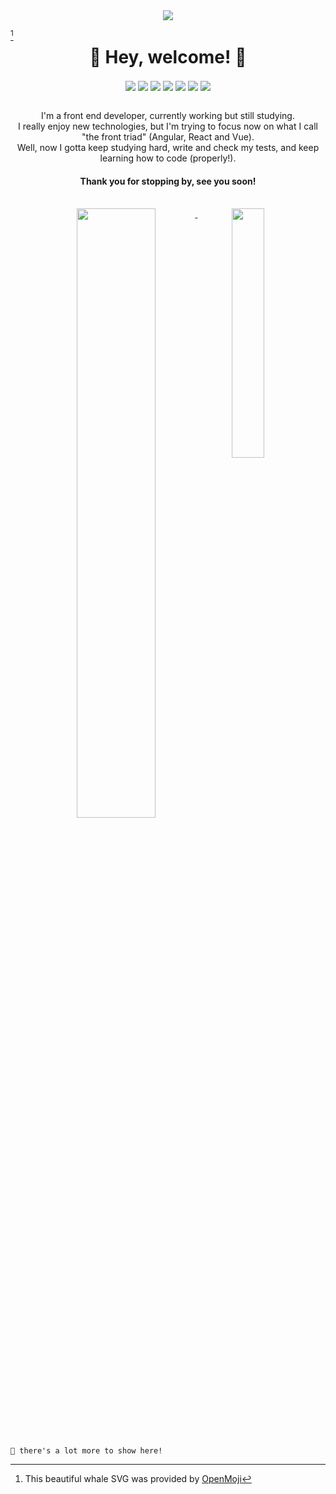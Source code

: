<div align="center">
  <image  src="https://user-images.githubusercontent.com/57035325/155044699-068a8667-7c85-43d2-8b59-919a435ba621.svg" />
</div>

[^1]

<h1 align="center" style="margin-top: 0;">
  🌊 Hey, welcome! 👋
</h1>
<div align="center">
  <img align="center" src="https://img.shields.io/badge/-javascript-ccb818?logo=javascript&logoColor=white&logoWidth=20" />
  <img align="center" src="https://img.shields.io/badge/-node-339933?logo=nodedotjs&logoColor=white&logoWidth=20" />
  <img align="center" src="https://img.shields.io/badge/-typescript-3178C6?logo=typescript&logoColor=white&logoWidth=20"/>
  <img align="center" src="https://img.shields.io/badge/-react-52b5d1?logo=react&logoColor=white&logoWidth=20" />
  <img align="center" src="https://img.shields.io/badge/-angular-DD0031?logo=angular&logoWidth=20" />
  <img align="center" src="https://img.shields.io/badge/-nest%20js-E0234E?logo=nestjs&logoColor=white&logoWidth=20" />
  <img align="center" src="https://img.shields.io/badge/-react%20query-FF4154?logo=reactquery&logoColor=white&logoWidth=20" />
</div>
<br />
<p align="center">
  I'm a front end developer, currently working but still studying.<br />
  I really enjoy new technologies, but I'm trying to focus now on what I call "the front triad" (Angular, React and Vue).<br />
  Well, now I gotta keep studying hard, write and check my tests, and keep learning how to code (properly!).<br />
</p>
<h4 align="center">Thank you for stopping by, see you soon!</h4>
<br />
<div width="100%" align="center">
  <a href="https://github.com/anuraghazra/github-readme-stats">
    <img align="top" width="50%" src="https://github-readme-stats.vercel.app/api?username=matefgo&count_private=true&show_icons=true2&hide=stars,prs,issues,contribs&include_all_commits=true&custom_title=My%20current%20stats" /> 
  </a>
  <a href="https://github.com/anuraghazra/github-readme-stats">
    <img align="top" width="32%" src="https://github-readme-stats.vercel.app/api/top-langs/?username=matefgo&layout=compact" />
  </a>
</div>
<br />

```
🚧 there's a lot more to show here!
```

[^1]: This beautiful whale SVG was provided by [OpenMoji](https://openmoji.org/library/#search=whale)

